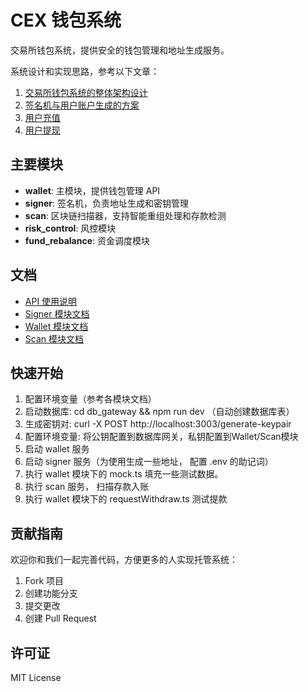 # CEX 钱包系统

交易所钱包系统，提供安全的钱包管理和地址生成服务。

系统设计和实现思路，参考以下文章：

1. [交易所钱包系统的整体架构设计](https://learnblockchain.cn/article/20345)
2. [签名机与用户账户生成的方案](https://learnblockchain.cn/article/20693) 
3. [用户充值](https://learnblockchain.cn/article/20925)
4. [用户提现](https://learnblockchain.cn/article/21061)


## 主要模块

- **wallet**: 主模块，提供钱包管理 API
- **signer**: 签名机，负责地址生成和密钥管理  
- **scan**: 区块链扫描器，支持智能重组处理和存款检测
- **risk_control**: 风控模块
- **fund_rebalance**: 资金调度模块


## 文档

- [API 使用说明](API_USAGE.md)
- [Signer 模块文档](signer/README.md)
- [Wallet 模块文档](wallet/README.md)
- [Scan 模块文档](scan/README.md)

## 快速开始

1. 配置环境变量（参考各模块文档）
2. 启动数据库: cd db_gateway && npm run dev （自动创建数据库表）
  1. 生成密钥对: curl -X POST http://localhost:3003/generate-keypair
  2. 配置环境变量: 将公钥配置到数据库网关，私钥配置到Wallet/Scan模块
3. 启动 wallet 服务
4. 启动 signer 服务（为使用生成一些地址， 配置 .env 的助记词）
5. 执行 wallet 模块下的 mock.ts 填充一些测试数据。
6. 执行 scan 服务， 扫描存款入账
7. 执行 wallet 模块下的 requestWithdraw.ts 测试提款


## 贡献指南

欢迎你和我们一起完善代码，方便更多的人实现托管系统：

1. Fork 项目
2. 创建功能分支
3. 提交更改
4. 创建 Pull Request

## 许可证

MIT License
